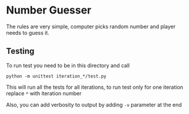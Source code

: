 # Number Guesser
The rules are very simple, computer picks random number and player needs to guess it.

## Testing

To run test you need to be in this directory and call
```shell
python -m unittest iteration_*/test.py
```
This will run all the tests for all iterations,
to run test only for one iteration replace `*` with iteration number

Also, you can add verbosity to output by adding `-v` parameter at the end
